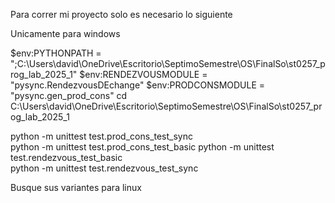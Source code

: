 Para correr mi proyecto solo es necesario lo siguiente 

Unicamente para windows 

$env:PYTHONPATH = ";C:\Users\david\OneDrive\Escritorio\SeptimoSemestre\OS\FinalSo\st0257_prog_lab_2025_1"
$env:RENDEZVOUSMODULE = "pysync.RendezvousDEchange"
$env:PRODCONSMODULE = "pysync.gen_prod_cons"
cd C:\Users\david\OneDrive\Escritorio\SeptimoSemestre\OS\FinalSo\st0257_prog_lab_2025_1

python -m unittest test.prod_cons_test_sync    
python -m unittest test.prod_cons_test_basic
python -m unittest test.rendezvous_test_basic   
python -m unittest test.rendezvous_test_sync


Busque sus variantes para linux 

